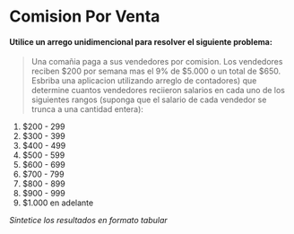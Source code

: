 # **Comision Por Venta**

#### Utilice un arrego unidimencional para resolver el siguiente problema:
> Una comañia paga a sus vendedores por comision. Los vendedores reciben $200 por semana mas el 9% de $5.000 o un total de $650. Esbriba una aplicacion utilizando arreglo de contadores) que determine cuantos vendedores reciieron salarios en cada uno de los siguientes rangos (suponga que el salario de cada vendedor se trunca a una cantidad entera):

1.  $200 - 299
2.  $300 - 399
3.  $400 - 499
4.  $500 - 599
5.  $600 - 699
6.  $700 - 799
7.  $800 - 899
8.  $900 - 999
9.  $1.000 en adelante

*Sintetice los resultados en formato tabular*